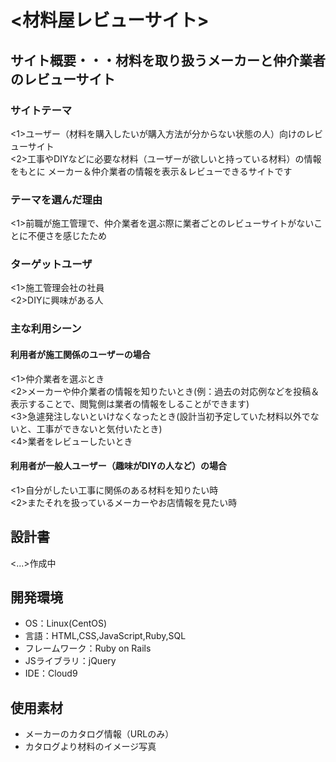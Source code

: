 # <材料屋レビューサイト>

## サイト概要・・・材料を取り扱うメーカーと仲介業者のレビューサイト
### サイトテーマ
<1>ユーザー（材料を購入したいが購入方法が分からない状態の人）向けのレビューサイト<br>
<2>工事やDIYなどに必要な材料（ユーザーが欲しいと持っている材料）の情報をもとに メーカー＆仲介業者の情報を表示＆レビューできるサイトです

### テーマを選んだ理由
<1>前職が施工管理で、仲介業者を選ぶ際に業者ごとのレビューサイトがないことに不便さを感じたため

### ターゲットユーザ
<1>施工管理会社の社員<br>
<2>DIYに興味がある人

### 主な利用シーン

#### 利用者が施工関係のユーザーの場合<br>
<1>仲介業者を選ぶとき<br>
<2>メーカーや仲介業者の情報を知りたいとき(例：過去の対応例などを投稿＆表示することで、閲覧側は業者の情報をしることができます)<br>
<3>急遽発注しないといけなくなったとき(設計当初予定していた材料以外でないと、工事ができないと気付いたとき)<br>
<4>業者をレビューしたいとき

#### 利用者が一般人ユーザー（趣味がDIYの人など）の場合<br>
<1>自分がしたい工事に関係のある材料を知りたい時<br>
<2>またそれを扱っているメーカーやお店情報を見たい時

## 設計書
<...>作成中

## 開発環境
- OS：Linux(CentOS)
- 言語：HTML,CSS,JavaScript,Ruby,SQL
- フレームワーク：Ruby on Rails
- JSライブラリ：jQuery
- IDE：Cloud9

## 使用素材
- メーカーのカタログ情報（URLのみ）
- カタログより材料のイメージ写真
